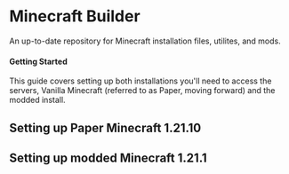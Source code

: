 # Minecraft Builder
An up-to-date repository for Minecraft installation files, utilites, and mods.  
  

#### Getting Started 
This guide covers setting up both installations you'll need to access the servers, Vanilla Minecraft (referred to as Paper, moving forward) and the modded install.  
  

## Setting up Paper Minecraft 1.21.10

## Setting up modded Minecraft 1.21.1
